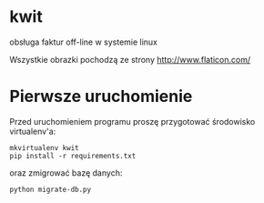 kwit
====

obsługa faktur off-line w systemie linux

Wszystkie obrazki pochodzą ze strony http://www.flaticon.com/

Pierwsze uruchomienie
=====================

Przed uruchomieniem programu proszę przygotować środowisko virtualenv'a:

```
mkvirtualenv kwit
pip install -r requirements.txt
```

oraz zmigrować bazę danych:

```
python migrate-db.py
```
